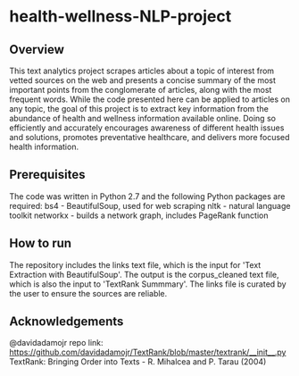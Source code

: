 # health-wellness-NLP-project

## Overview
This text analytics project scrapes articles about a topic of interest from vetted sources on the web and presents a concise summary of the most important points from the conglomerate of articles, along with the most frequent words.  While the code presented here can be applied to articles on any topic, the goal of this project is to extract key information from the abundance of health and wellness information available online.  Doing so efficiently and accurately encourages awareness of different health issues and solutions, promotes preventative healthcare, and delivers more focused health information.

## Prerequisites
The code was written in Python 2.7 and the following Python packages are required:
bs4 - BeautifulSoup, used for web scraping
nltk - natural language toolkit
networkx - builds a network graph, includes PageRank function

## How to run
The repository includes the links text file, which is the input for 'Text Extraction with BeautifulSoup'.  The output is the corpus_cleaned text file, which is also the input to 'TextRank Summmary'.  The links file is curated by the user to ensure the sources are reliable.

## Acknowledgements
@davidadamojr repo link: https://github.com/davidadamojr/TextRank/blob/master/textrank/__init__.py <br>
TextRank: Bringing Order into Texts - R. Mihalcea and P. Tarau (2004)
